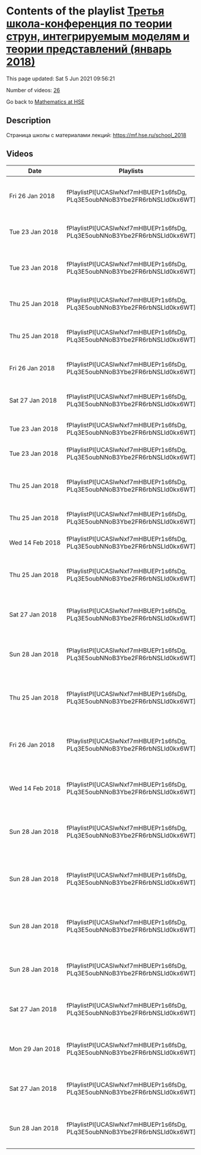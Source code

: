 # Contents of the playlist [Третья школа-конференция по теории струн, интегрируемым моделям и теории представлений (январь 2018)](https://www.youtube.com/playlist?list=PLq3E5oubNNoB3Ybe2FR6rbNSLId0kx6WT)

This page updated: Sat 5 Jun 2021 09:56:21

Number of videos: [26](#videos)

Go back to [Mathematics at HSE](../README.md)

## Description

Страница школы с материалами лекций:  <https://mf.hse.ru/school_2018>

## Videos

|Date|Playlists|Links|Name|
|---|---|---|---|
| Fri&nbsp;26&nbsp;Jan&nbsp;2018 | fPlaylistPl[UCASlwNxf7mHBUEPr1s6fsDg, PLq3E5oubNNoB3Ybe2FR6rbNSLId0kx6WT] |  | [[**e**](https://studio.youtube.com/video/j7nIa-aW1a8/edit "Edit")] [Михаил Берштейн Введение в кэлерову геометрию](https://www.youtube.com/watch?v=j7nIa-aW1a8&list=PLq3E5oubNNoB3Ybe2FR6rbNSLId0kx6WT) |
| Tue&nbsp;23&nbsp;Jan&nbsp;2018 | fPlaylistPl[UCASlwNxf7mHBUEPr1s6fsDg, PLq3E5oubNNoB3Ybe2FR6rbNSLId0kx6WT] | [**[1]**](https://www.youtube.com/watch?v=lBny3jwtkTo), [**[2]**](https://mf.hse.ru/school_2018) | [[**e**](https://studio.youtube.com/video/M8tB1cGhiC0/edit "Edit")] [Ринат Кашаев Квантовый дилогарифм-1](https://www.youtube.com/watch?v=M8tB1cGhiC0&list=PLq3E5oubNNoB3Ybe2FR6rbNSLId0kx6WT "Окончание видео здесь: https://www.youtube.com/watch?v=lBny3jwtkTo  1. Quantum Teichmuller theory, unitary projective representations of mapping class groups of punctured surfaces in infinite-dimensional Hilbert spaces, quantum hyperbolic invariants of mapping torii. 2. Teichmuller TQFT and quantum hyperbolic invariants of cusped 3-manifolds and 3-manifolds with weighted string links. 3. Trace class operators, Fredholm determinants and non-perturbative topological string partition functions for toric Calabi-Yau three-folds.  Литература: 1. R. Kashaev, Lectures on quantum Teichmuller theory [http://www.cimi.univ-toulouse.fr/inv3d/sites/default/files/atoms/files/lecture_notes-rinatkashaev-notes_by_nezhlaaghaee.pdf]. 2. R. Kashaev, Combinatorics of the Teichmuller TQFT [http://wbln.cedram.org/cedram-bin/article/WBLN_2016__3__A2_0.pdf]. 3. M. Marino, Spectral theory and mirror symmetry [arXiv:1506.07757].  https://mf.hse.ru/school_2018") |
| Tue&nbsp;23&nbsp;Jan&nbsp;2018 | fPlaylistPl[UCASlwNxf7mHBUEPr1s6fsDg, PLq3E5oubNNoB3Ybe2FR6rbNSLId0kx6WT] |  | [[**e**](https://studio.youtube.com/video/lBny3jwtkTo/edit "Edit")] [Ринат Кашаев Квантовый дилогарифм-1 (окончание)](https://www.youtube.com/watch?v=lBny3jwtkTo&list=PLq3E5oubNNoB3Ybe2FR6rbNSLId0kx6WT) |
| Thu&nbsp;25&nbsp;Jan&nbsp;2018 | fPlaylistPl[UCASlwNxf7mHBUEPr1s6fsDg, PLq3E5oubNNoB3Ybe2FR6rbNSLId0kx6WT] |  | [[**e**](https://studio.youtube.com/video/LUSY0hSM51k/edit "Edit")] [Ринат Кашаев Квантовый дилогарифм-2](https://www.youtube.com/watch?v=LUSY0hSM51k&list=PLq3E5oubNNoB3Ybe2FR6rbNSLId0kx6WT) |
| Thu&nbsp;25&nbsp;Jan&nbsp;2018 | fPlaylistPl[UCASlwNxf7mHBUEPr1s6fsDg, PLq3E5oubNNoB3Ybe2FR6rbNSLId0kx6WT] |  | [[**e**](https://studio.youtube.com/video/QmnlWYscUss/edit "Edit")] [Ринат Кашаев Квантовый дилогарифм-3](https://www.youtube.com/watch?v=QmnlWYscUss&list=PLq3E5oubNNoB3Ybe2FR6rbNSLId0kx6WT) |
| Fri&nbsp;26&nbsp;Jan&nbsp;2018 | fPlaylistPl[UCASlwNxf7mHBUEPr1s6fsDg, PLq3E5oubNNoB3Ybe2FR6rbNSLId0kx6WT] |  | [[**e**](https://studio.youtube.com/video/kXHxoT2RKqg/edit "Edit")] [Ринат Кашаев Квантовый дилогарифм-4](https://www.youtube.com/watch?v=kXHxoT2RKqg&list=PLq3E5oubNNoB3Ybe2FR6rbNSLId0kx6WT) |
| Sat&nbsp;27&nbsp;Jan&nbsp;2018 | fPlaylistPl[UCASlwNxf7mHBUEPr1s6fsDg, PLq3E5oubNNoB3Ybe2FR6rbNSLId0kx6WT] |  | [[**e**](https://studio.youtube.com/video/QuY_FrrDF6M/edit "Edit")] [Ринат Кашаев Квантовый дилогарифм-5](https://www.youtube.com/watch?v=QuY_FrrDF6M&list=PLq3E5oubNNoB3Ybe2FR6rbNSLId0kx6WT) |
| Tue&nbsp;23&nbsp;Jan&nbsp;2018 | fPlaylistPl[UCASlwNxf7mHBUEPr1s6fsDg, PLq3E5oubNNoB3Ybe2FR6rbNSLId0kx6WT] |  | [[**e**](https://studio.youtube.com/video/bxU3jffaUWg/edit "Edit")] [Алексей Китаев Модель SYK-1](https://www.youtube.com/watch?v=bxU3jffaUWg&list=PLq3E5oubNNoB3Ybe2FR6rbNSLId0kx6WT "Литература 1. A. Kitaev, S. J. Suh, The soft mode in the Sachdev-Ye-Kitaev model and its gravity dual, [arXiv:1711.08467]. 2. A Kitaev, Notes on 𝑆𝐿̃︁(2, R) representations, [arXiv:1711.08169].") |
| Tue&nbsp;23&nbsp;Jan&nbsp;2018 | fPlaylistPl[UCASlwNxf7mHBUEPr1s6fsDg, PLq3E5oubNNoB3Ybe2FR6rbNSLId0kx6WT] |  | [[**e**](https://studio.youtube.com/video/_l1GwoXanck/edit "Edit")] [Алексей Китаев Модель SYK-2](https://www.youtube.com/watch?v=_l1GwoXanck&list=PLq3E5oubNNoB3Ybe2FR6rbNSLId0kx6WT) |
| Thu&nbsp;25&nbsp;Jan&nbsp;2018 | fPlaylistPl[UCASlwNxf7mHBUEPr1s6fsDg, PLq3E5oubNNoB3Ybe2FR6rbNSLId0kx6WT] |  | [[**e**](https://studio.youtube.com/video/jHkEpKJ0xLU/edit "Edit")] [Алексей Литвинов семинар по лекциям Китаева](https://www.youtube.com/watch?v=jHkEpKJ0xLU&list=PLq3E5oubNNoB3Ybe2FR6rbNSLId0kx6WT) |
| Thu&nbsp;25&nbsp;Jan&nbsp;2018 | fPlaylistPl[UCASlwNxf7mHBUEPr1s6fsDg, PLq3E5oubNNoB3Ybe2FR6rbNSLId0kx6WT] |  | [[**e**](https://studio.youtube.com/video/caGt3Q1jJvg/edit "Edit")] [Алексей Китаев Модель SYK-3](https://www.youtube.com/watch?v=caGt3Q1jJvg&list=PLq3E5oubNNoB3Ybe2FR6rbNSLId0kx6WT) |
| Wed&nbsp;14&nbsp;Feb&nbsp;2018 | fPlaylistPl[UCASlwNxf7mHBUEPr1s6fsDg, PLq3E5oubNNoB3Ybe2FR6rbNSLId0kx6WT] |  | [[**e**](https://studio.youtube.com/video/5_Y2SvGA5z8/edit "Edit")] [Алексей Китаев Модель SYK-4](https://www.youtube.com/watch?v=5_Y2SvGA5z8&list=PLq3E5oubNNoB3Ybe2FR6rbNSLId0kx6WT) |
| Thu&nbsp;25&nbsp;Jan&nbsp;2018 | fPlaylistPl[UCASlwNxf7mHBUEPr1s6fsDg, PLq3E5oubNNoB3Ybe2FR6rbNSLId0kx6WT] | [**[1]**](https://mf.hse.ru/school_2018) | [[**e**](https://studio.youtube.com/video/mc5fJO_lFD0/edit "Edit")] [Александр Белавин Теория Суперструн и многообразия Калаби-Яу-1](https://www.youtube.com/watch?v=mc5fJO_lFD0&list=PLq3E5oubNNoB3Ybe2FR6rbNSLId0kx6WT "Теория Суперструн при 𝑑 = 10, как известно, в настоящее время является основным кандидатом на место теории Великого Объединения, то есть теории объединяющей Гравитацию и Стандартную Модель элементарных частиц. Для того, чтобы решить различные феноменологические проблемы, включая проблему иерархий, эта теория после компактификации 6-ти из 10-ти измерений должна обладать Суперсимметрией на малых расстояниях. (Проблема иерархий это вопрос о том, почему масса бозона Хиггса на много порядков меньше массы Планка.) Компактификация на так называемые многообразия Калаби-Яу, является естественным способом решить этот и другие вопросы Фундаментальной физики. Такие характеристики Теории, как число поколений кварков-лептонов, определяются топологией соответствующего многообразия Калаби-Яу. А динамика супермультиплетов фундаменталных частиц задается Геометрией пространства параметров, от которых зависят это многообразие. В лекциях пойдет речь о том, почему нужно компактифицировать 6 из 10-ти измерений на многообразия Калаби-Яу, какими свойствами обладают эти многообразия, а также о новом способе вычисления той Специальной Келеровой Геометрии, которая связана с этими многообразиями, и которая определяет структуру Теории фундаментальных частиц. Литература: 1. A. Belavin, L. Spodyneiko 𝒩 = 2 superconformal algebra in NSR string and Gepner approach to space-time supersymmetry in ten dimensions [arXiv:1507.01911]. 2. К. Алешкин, А. Белавин Компактификация и спиноры Киллинга [на сайте школы]. 3. К. Алешкин, А. Белавин Cпиноры Киллинга и многообразия Калаби-Яу [на сайте школы]. 4. К. Алешкин, А. Белавин Специальная геометрия на многообразии модулей Калаби-Яу [на сайте школы]. 5. K. Aleshkin, A. Belavin A new approach for computing the geometry of the moduli spaces for a Calabi-Yau manifold [arXiv:1706.05342].  https://mf.hse.ru/school_2018") |
| Sat&nbsp;27&nbsp;Jan&nbsp;2018 | fPlaylistPl[UCASlwNxf7mHBUEPr1s6fsDg, PLq3E5oubNNoB3Ybe2FR6rbNSLId0kx6WT] |  | [[**e**](https://studio.youtube.com/video/T_OoIXakIXc/edit "Edit")] [Александр Белавин Теория Суперструн и многообразия Калаби-Яу-2](https://www.youtube.com/watch?v=T_OoIXakIXc&list=PLq3E5oubNNoB3Ybe2FR6rbNSLId0kx6WT) |
| Sun&nbsp;28&nbsp;Jan&nbsp;2018 | fPlaylistPl[UCASlwNxf7mHBUEPr1s6fsDg, PLq3E5oubNNoB3Ybe2FR6rbNSLId0kx6WT] |  | [[**e**](https://studio.youtube.com/video/STdNyk6BttQ/edit "Edit")] [Александр Белавин Теория Суперструн и многообразия Калаби-Яу-3](https://www.youtube.com/watch?v=STdNyk6BttQ&list=PLq3E5oubNNoB3Ybe2FR6rbNSLId0kx6WT) |
| Thu&nbsp;25&nbsp;Jan&nbsp;2018 | fPlaylistPl[UCASlwNxf7mHBUEPr1s6fsDg, PLq3E5oubNNoB3Ybe2FR6rbNSLId0kx6WT] |  | [[**e**](https://studio.youtube.com/video/XGStynws728/edit "Edit")] [Павел Путров Топологические струны и теория Черна-Саймонса-1](https://www.youtube.com/watch?v=XGStynws728&list=PLq3E5oubNNoB3Ybe2FR6rbNSLId0kx6WT "В моем мини-курсе я собираюсь рассказать о следующем: двумерные топологические квантовые теории поля; двумерные суперсимметричные сигма-модели; топологический твист типа А и типа Б; топологические струны; зеркальная симметрия; случай торических многообразий Калаби-Яу; связь топологических струн с теорией Черна-Саймонса и матричными моделями.") |
| Fri&nbsp;26&nbsp;Jan&nbsp;2018 | fPlaylistPl[UCASlwNxf7mHBUEPr1s6fsDg, PLq3E5oubNNoB3Ybe2FR6rbNSLId0kx6WT] |  | [[**e**](https://studio.youtube.com/video/cD9wOA1NXjU/edit "Edit")] [Павел Путров Топологические струны и теория Черна-Саймонса-2](https://www.youtube.com/watch?v=cD9wOA1NXjU&list=PLq3E5oubNNoB3Ybe2FR6rbNSLId0kx6WT) |
| Wed&nbsp;14&nbsp;Feb&nbsp;2018 | fPlaylistPl[UCASlwNxf7mHBUEPr1s6fsDg, PLq3E5oubNNoB3Ybe2FR6rbNSLId0kx6WT] |  | [[**e**](https://studio.youtube.com/video/IyDIXPWEG5c/edit "Edit")] [Егор Зенкевич Семинар по лекциям Путрова-1](https://www.youtube.com/watch?v=IyDIXPWEG5c&list=PLq3E5oubNNoB3Ybe2FR6rbNSLId0kx6WT) |
| Sun&nbsp;28&nbsp;Jan&nbsp;2018 | fPlaylistPl[UCASlwNxf7mHBUEPr1s6fsDg, PLq3E5oubNNoB3Ybe2FR6rbNSLId0kx6WT] |  | [[**e**](https://studio.youtube.com/video/PmgAVIprthQ/edit "Edit")] [Павел Путров Топологические струны и теория Черна-Саймонса-3](https://www.youtube.com/watch?v=PmgAVIprthQ&list=PLq3E5oubNNoB3Ybe2FR6rbNSLId0kx6WT) |
| Sun&nbsp;28&nbsp;Jan&nbsp;2018 | fPlaylistPl[UCASlwNxf7mHBUEPr1s6fsDg, PLq3E5oubNNoB3Ybe2FR6rbNSLId0kx6WT] |  | [[**e**](https://studio.youtube.com/video/l8mKfhTrbzU/edit "Edit")] [Павел Путров Топологические струны и теория Черна-Саймонса-4](https://www.youtube.com/watch?v=l8mKfhTrbzU&list=PLq3E5oubNNoB3Ybe2FR6rbNSLId0kx6WT) |
| Sun&nbsp;28&nbsp;Jan&nbsp;2018 | fPlaylistPl[UCASlwNxf7mHBUEPr1s6fsDg, PLq3E5oubNNoB3Ybe2FR6rbNSLId0kx6WT] |  | [[**e**](https://studio.youtube.com/video/4eB0iwrSxsE/edit "Edit")] [Павел Путров Топологические струны и теория Черна-Саймонса-5](https://www.youtube.com/watch?v=4eB0iwrSxsE&list=PLq3E5oubNNoB3Ybe2FR6rbNSLId0kx6WT) |
| Sun&nbsp;28&nbsp;Jan&nbsp;2018 | fPlaylistPl[UCASlwNxf7mHBUEPr1s6fsDg, PLq3E5oubNNoB3Ybe2FR6rbNSLId0kx6WT] |  | [[**e**](https://studio.youtube.com/video/SXTZkBK93lI/edit "Edit")] [Егор Зенкевич Семинар по лекциям Путрова-2](https://www.youtube.com/watch?v=SXTZkBK93lI&list=PLq3E5oubNNoB3Ybe2FR6rbNSLId0kx6WT) |
| Sat&nbsp;27&nbsp;Jan&nbsp;2018 | fPlaylistPl[UCASlwNxf7mHBUEPr1s6fsDg, PLq3E5oubNNoB3Ybe2FR6rbNSLId0kx6WT] |  | [[**e**](https://studio.youtube.com/video/F-xnn-a0HrQ/edit "Edit")] [Лев Сподынейко Поверхность K3 в теории струн-1](https://www.youtube.com/watch?v=F-xnn-a0HrQ&list=PLq3E5oubNNoB3Ybe2FR6rbNSLId0kx6WT "Цель мини-курса познакомить слушателей с такими важными понятиями теории струн как пространство модулей, компактификация, орбифолды, модели Гепнера и индекс Виттэна на простом примере вычисления эллиптического рода поверхности K3. 1.K3-поверхность и теория струн на ней. 2. Орбифолды и модели Гепнера для К3. 3. Эллиптический род и Moonshine.") |
| Mon&nbsp;29&nbsp;Jan&nbsp;2018 | fPlaylistPl[UCASlwNxf7mHBUEPr1s6fsDg, PLq3E5oubNNoB3Ybe2FR6rbNSLId0kx6WT] |  | [[**e**](https://studio.youtube.com/video/qvsyoWPJD64/edit "Edit")] [Лев Сподынейко Поверхность K3 в теории струн-2](https://www.youtube.com/watch?v=qvsyoWPJD64&list=PLq3E5oubNNoB3Ybe2FR6rbNSLId0kx6WT) |
| Sat&nbsp;27&nbsp;Jan&nbsp;2018 | fPlaylistPl[UCASlwNxf7mHBUEPr1s6fsDg, PLq3E5oubNNoB3Ybe2FR6rbNSLId0kx6WT] |  | [[**e**](https://studio.youtube.com/video/2QZQBHWAr3U/edit "Edit")] [Лев Сподынейко Поверхность K3 в теории струн-3](https://www.youtube.com/watch?v=2QZQBHWAr3U&list=PLq3E5oubNNoB3Ybe2FR6rbNSLId0kx6WT) |
| Sun&nbsp;28&nbsp;Jan&nbsp;2018 | fPlaylistPl[UCASlwNxf7mHBUEPr1s6fsDg, PLq3E5oubNNoB3Ybe2FR6rbNSLId0kx6WT] |  | [[**e**](https://studio.youtube.com/video/53Q0pDPQUz0/edit "Edit")] [Лев Сподынейко Поверхность K3 в теории струн-4](https://www.youtube.com/watch?v=53Q0pDPQUz0&list=PLq3E5oubNNoB3Ybe2FR6rbNSLId0kx6WT) |
